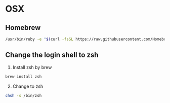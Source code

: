 # OSX

## Homebrew

```sh
/usr/bin/ruby -e "$(curl -fsSL https://raw.githubusercontent.com/Homebrew/install/master/install)"
```

## Change the login shell to zsh

1. Install zsh by brew

```sh
brew install zsh
```

2. Change to zsh

```sh
chsh -s /bin/zsh
```

